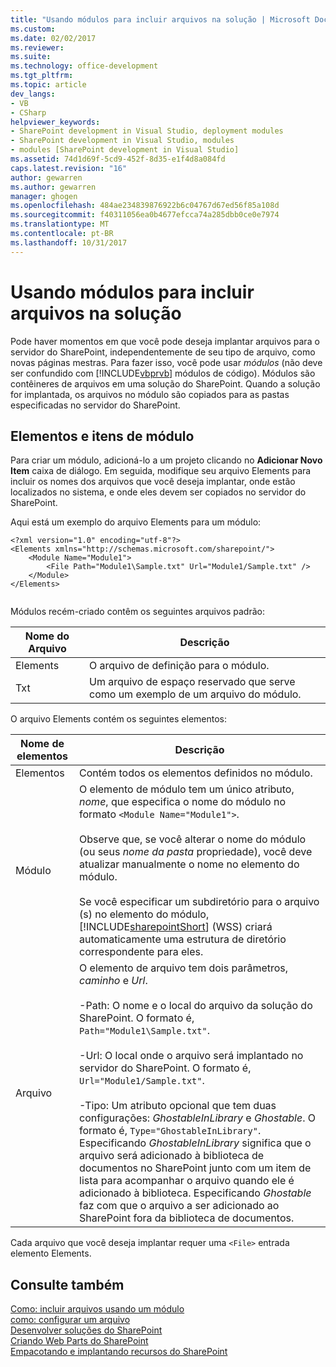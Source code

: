 ```yaml
---
title: "Usando módulos para incluir arquivos na solução | Microsoft Docs"
ms.custom: 
ms.date: 02/02/2017
ms.reviewer: 
ms.suite: 
ms.technology: office-development
ms.tgt_pltfrm: 
ms.topic: article
dev_langs:
- VB
- CSharp
helpviewer_keywords:
- SharePoint development in Visual Studio, deployment modules
- SharePoint development in Visual Studio, modules
- modules [SharePoint development in Visual Studio]
ms.assetid: 74d1d69f-5cd9-452f-8d35-e1f4d8a084fd
caps.latest.revision: "16"
author: gewarren
ms.author: gewarren
manager: ghogen
ms.openlocfilehash: 484ae234839876922b6c04767d67ed56f85a108d
ms.sourcegitcommit: f40311056ea0b4677efcca74a285dbb0ce0e7974
ms.translationtype: MT
ms.contentlocale: pt-BR
ms.lasthandoff: 10/31/2017
---
```

# <a name="using-modules-to-include-files-in-the-solution"></a>Usando módulos para incluir arquivos na solução
  Pode haver momentos em que você pode deseja implantar arquivos para o servidor do SharePoint, independentemente de seu tipo de arquivo, como novas páginas mestras. Para fazer isso, você pode usar *módulos* (não deve ser confundido com [!INCLUDE[vbprvb](../sharepoint/includes/vbprvb-md.md)] módulos de código). Módulos são contêineres de arquivos em uma solução do SharePoint. Quando a solução for implantada, os arquivos no módulo são copiados para as pastas especificadas no servidor do SharePoint.  
  
## <a name="module-items-and-elements"></a>Elementos e itens de módulo  
 Para criar um módulo, adicioná-lo a um projeto clicando no **Adicionar Novo Item** caixa de diálogo. Em seguida, modifique seu arquivo Elements para incluir os nomes dos arquivos que você deseja implantar, onde estão localizados no sistema, e onde eles devem ser copiados no servidor do SharePoint.  
  
 Aqui está um exemplo do arquivo Elements para um módulo:  
  
```  
<?xml version="1.0" encoding="utf-8"?>  
<Elements xmlns="http://schemas.microsoft.com/sharepoint/">  
    <Module Name="Module1">  
        <File Path="Module1\Sample.txt" Url="Module1/Sample.txt" />  
    </Module>  
</Elements>  
  
```  
  
 Módulos recém-criado contêm os seguintes arquivos padrão:  
  
|Nome do Arquivo|Descrição|  
|---------------|-----------------|  
|Elements|O arquivo de definição para o módulo.|  
|Txt|Um arquivo de espaço reservado que serve como um exemplo de um arquivo do módulo.|  
  
 O arquivo Elements contém os seguintes elementos:  
  
|Nome de elementos|Descrição|  
|------------------|-----------------|  
|Elementos|Contém todos os elementos definidos no módulo.|  
|Módulo|O elemento de módulo tem um único atributo, *nome*, que especifica o nome do módulo no formato `<Module Name="Module1">`.<br /><br /> Observe que, se você alterar o nome do módulo (ou seus *nome da pasta* propriedade), você deve atualizar manualmente o nome no elemento do módulo.<br /><br /> Se você especificar um subdiretório para o arquivo (s) no elemento do módulo, [!INCLUDE[sharepointShort](../sharepoint/includes/sharepointshort-md.md)] (WSS) criará automaticamente uma estrutura de diretório correspondente para eles.|  
|Arquivo|O elemento de arquivo tem dois parâmetros, *caminho* e *Url*.<br /><br /> -Path: O nome e o local do arquivo da solução do SharePoint. O formato é, `Path="Module1\Sample.txt"`.<br /><br /> -Url: O local onde o arquivo será implantado no servidor do SharePoint. O formato é, `Url="Module1/Sample.txt"`.<br /><br /> -Tipo: Um atributo opcional que tem duas configurações: *GhostableInLibrary* e *Ghostable*. O formato é, `Type="GhostableInLibrary"`. Especificando *GhostableInLibrary* significa que o arquivo será adicionado à biblioteca de documentos no SharePoint junto com um item de lista para acompanhar o arquivo quando ele é adicionado à biblioteca. Especificando *Ghostable* faz com que o arquivo a ser adicionado ao SharePoint fora da biblioteca de documentos.|  
  
 Cada arquivo que você deseja implantar requer uma `<File>` entrada elemento Elements.  
  
## <a name="see-also"></a>Consulte também  
 [Como: incluir arquivos usando um módulo](../sharepoint/how-to-include-files-by-using-a-module.md)   
 [como: configurar um arquivo](http://go.microsoft.com/fwlink/?LinkID=144271)   
 [Desenvolver soluções do SharePoint](../sharepoint/developing-sharepoint-solutions.md)   
 [Criando Web Parts do SharePoint](../sharepoint/creating-web-parts-for-sharepoint.md)   
 [Empacotando e implantando recursos do SharePoint](../sharepoint/packaging-and-deploying-sharepoint-solutions.md)  
  
  